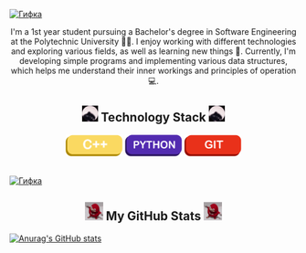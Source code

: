
<a href="javascript:void(0)"> ![Гифка](video_2024-06-08_23-36-04.gif) </a>
<div align="center">

I'm a 1st year student pursuing a Bachelor's degree in Software Engineering at the Polytechnic University 👨‍🎓. I enjoy working with different technologies and exploring various fields, as well as learning new things 👾. Currently, I'm developing simple programs and implementing various data structures, which helps me understand their inner workings and principles of operation 💻.

</div>

<div align="center">
    <h2><img src="./pedro.gif" alt="Pedro" width="28"> Technology Stack <img src="./pedro.gif" alt="Pedro" width="28"> </h2> 
    <img src="./maket1.png" alt="C++" width="100">
    <img src="./maket2.png" alt="Python" width="100">
    <img src="./maket3.png" alt="Git" width="100">
</div>

<a href="javascript:void(0)"> <br> ![Гифка](gif/test3.gif) </a>

<div align="center">
    <h2><img src="./redMan.gif" alt="Redman" width="32"> My GitHub Stats <img src="./redMan.gif" alt="Redman" width="32"></h2>
</div>

[![Anurag's GitHub stats](https://github-readme-stats.vercel.app/api?username=GosteGrid&show_icons=true&theme=merko)](https://github.com/GosteGrid/github-readme-stats)

